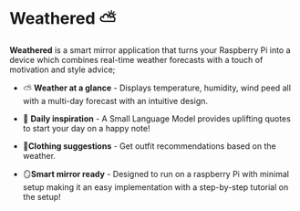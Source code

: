 # Weathered ⛅

**Weathered** is a smart mirror application that turns your Raspberry Pi into a device which combines real-time weather forecasts with a touch of motivation and style advice;

* ⛅ **Weather at a glance** - Displays temperature, humidity, wind peed all with a multi-day forecast with an intuitive design.

* 🌟 **Daily inspiration** - A Small Language Model provides uplifting quotes to start your day on a happy note!

* 👒**Clothing suggestions** - Get outfit recommendations based on the weather.

* 🪞**Smart mirror ready** - Designed to run on a raspberry Pi with minimal setup making it an easy implementation with a step-by-step tutorial on the setup!
